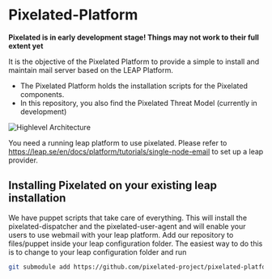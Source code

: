 Pixelated-Platform
==================

**Pixelated is in early development stage! Things may not work to their full extent yet**

It is the objective of the Pixelated Platform to provide a simple to install and maintain mail server based on the LEAP Platform.

* The Pixelated Platform holds the installation scripts for the Pixelated components.
* In this repository, you also find the Pixelated Threat Model (currently in development)

![Highlevel Architecture](https://pixelated-project.org/drawings/architecture-overview.jpg)

You need a running leap platform to use pixelated.
Please refer to https://leap.se/en/docs/platform/tutorials/single-node-email to set up a leap provider.

## Installing Pixelated on your existing leap installation

We have puppet scripts that take care of everything.
This will install the pixelated-dispatcher and the pixelated-user-agent
and will enable your users to use webmail with your leap platform.
Add our repository to files/puppet inside your leap configuration folder.
The easiest way to do this is to change to your leap configuration folder and run
```bash
git submodule add https://github.com/pixelated-project/pixelated-platform.git files/puppet
```



